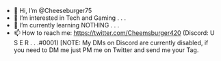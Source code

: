 - 👋 Hi, I’m @Cheeseburger75
- 👀 I’m interested in Tech and Gaming . . .
- 🌱 I’m currently learning NOTHING . . .
- 📫 How to reach me: https://twitter.com/Cheemsburger420 (Discord: U S E R . . .#0001) [NOTE: My DMs on Discord are currently disabled, if you need to DM me just PM me on Twitter and send me your Tag.

<!---
Cheeseburger75/Cheeseburger75 is a ✨ special ✨ repository because its `README.md` (this file) appears on your GitHub profile.
You can click the Preview link to take a look at your changes.
--->
